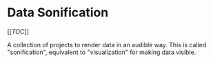 # Data Sonification

[[_TOC_]]

A collection of projects to render data in an audible way.
This is called "sonification", equivalent to "visualization" for making data visible.
